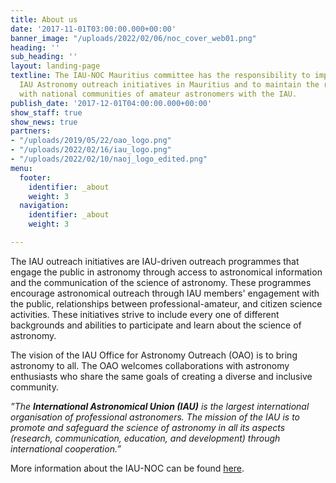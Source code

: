 ```yaml
---
title: About us
date: '2017-11-01T03:00:00.000+00:00'
banner_image: "/uploads/2022/02/06/noc_cover_web01.png"
heading: ''
sub_heading: ''
layout: landing-page
textline: The IAU-NOC Mauritius committee has the responsibility to implement proposed
  IAU Astronomy outreach initiatives in Mauritius and to maintain the relationship
  with national communities of amateur astronomers with the IAU.
publish_date: '2017-12-01T04:00:00.000+00:00'
show_staff: true
show_news: true
partners:
- "/uploads/2019/05/22/oao_logo.png"
- "/uploads/2022/02/16/iau_logo.png"
- "/uploads/2022/02/10/naoj_logo_edited.png"
menu:
  footer:
    identifier: _about
    weight: 3
  navigation:
    identifier: _about
    weight: 3

---
```

The IAU outreach initiatives are IAU-driven outreach programmes that engage the public in astronomy through access to astronomical information and the communication of the science of astronomy. These programmes encourage astronomical outreach through IAU members' engagement with the public, relationships between professional-amateur, and citizen science activities. These initiatives strive to include every one of different backgrounds and abilities to participate and learn about the science of astronomy.

The vision of the IAU Office for Astronomy Outreach (OAO) is to bring astronomy to all. The OAO welcomes collaborations with astronomy enthusiasts who share the same goals of creating a diverse and inclusive community.

_”The **International Astronomical Union (IAU)** is the largest international organisation of professional astronomers. The mission of the IAU is to promote and safeguard the science of astronomy in all its aspects (research, communication, education, and development) through international cooperation.”_

More information about the IAU-NOC can be found [here](https://www.iau.org/public/noc/ "IAU-NOC").